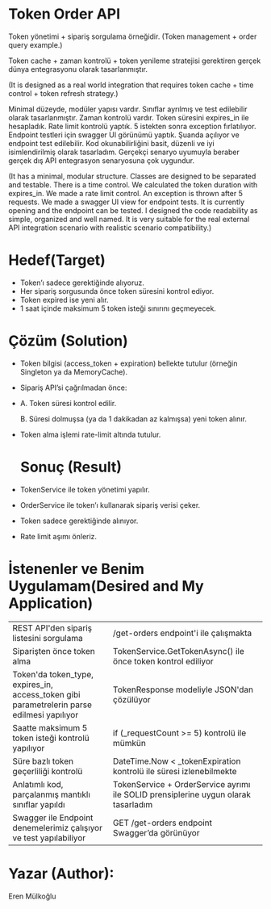 # Token Order API

Token yönetimi + sipariş sorgulama örneğidir. 
(Token management + order query example.)


Token cache + zaman kontrolü + token yenileme stratejisi gerektiren gerçek dünya entegrasyonu olarak tasarlanmıştır. 

(It is designed as a real world integration that requires token cache + time control + token refresh strategy.)


Minimal düzeyde, modüler yapısı vardır. Sınıflar ayrılmış ve test edilebilir olarak tasarlanmıştır. 
Zaman kontrolü vardır. Token süresini expires_in ile hesapladık.
Rate limit kontrolü yaptık. 5 istekten sonra exception fırlatılıyor.
Endpoint testleri için swagger UI görünümü yaptık. Şuanda açılıyor ve endpoint test edilebilir.
Kod okunabilirliğini basit, düzenli ve iyi isimlendirilmiş olarak tasarladım.
Gerçekçi senaryo uyumuyla beraber gerçek dış API entegrasyon senaryosuna çok uygundur.

(It has a minimal, modular structure. Classes are designed to be separated and testable. 
There is a time control. We calculated the token duration with expires_in. 
We made a rate limit control. An exception is thrown after 5 requests. 
We made a swagger UI view for endpoint tests. It is currently opening and the endpoint can be tested. 
I designed the code readability as simple, organized and well named. 
It is very suitable for the real external API integration scenario with realistic scenario compatibility.)

# Hedef(Target)

- Token’ı sadece gerektiğinde alıyoruz.
- Her sipariş sorgusunda önce token süresini kontrol ediyor.
- Token expired ise yeni alır.
- 1 saat içinde maksimum 5 token isteği sınırını geçmeyecek.

# Çözüm (Solution)

- Token bilgisi (access_token + expiration) bellekte tutulur (örneğin Singleton ya da MemoryCache).
- Sipariş API’si çağrılmadan önce:
- 
    A. Token süresi kontrol edilir.
  
    B. Süresi dolmuşsa (ya da 1 dakikadan az kalmışsa) yeni token alınır.
  
- Token alma işlemi rate-limit altında tutulur.

  # Sonuç (Result)
  
- TokenService ile token yönetimi yapılır.

- OrderService ile token’ı kullanarak sipariş verisi çeker.

- Token sadece gerektiğinde alınıyor.

- Rate limit aşımı önleriz.



# İstenenler ve Benim Uygulamam(Desired and My Application)

  <table>

<tr>
<td>REST API'den sipariş listesini sorgulama</td>
  <td>/get-orders endpoint'i ile çalışmakta</td>
</tr>
<tr>
<td>Siparişten önce token alma</td>
  <td>TokenService.GetTokenAsync() ile önce token kontrol ediliyor</td>
</tr>
<tr>
<td>Token'da token_type, expires_in, access_token gibi parametrelerin parse edilmesi yapılıyor</td>
  <td>TokenResponse modeliyle JSON'dan çözülüyor
</td>
</tr>
<tr>
<td>Saatte maksimum 5 token isteği kontrolü yapılıyor</td>
  <td>if (_requestCount >= 5) kontrolü ile mümkün</td>
</tr>
<tr>
<td>Süre bazlı token geçerliliği kontrolü</td>
  <td>DateTime.Now < _tokenExpiration kontrolü ile süresi izlenebilmekte</td>
</tr>
<tr>
<td>Anlatımlı kod, parçalanmış mantıklı sınıflar yapıldı</td>
  <td>TokenService + OrderService ayrımı ile SOLID prensiplerine uygun olarak tasarladım</td>
</tr>
<tr>
<td>Swagger ile Endpoint denemelerimiz çalışıyor ve test yapılabiliyor</td>
  <td>GET /get-orders endpoint Swagger’da görünüyor</td>
</tr>
  
</table>
  

# Yazar (Author):
Eren Mülkoğlu



